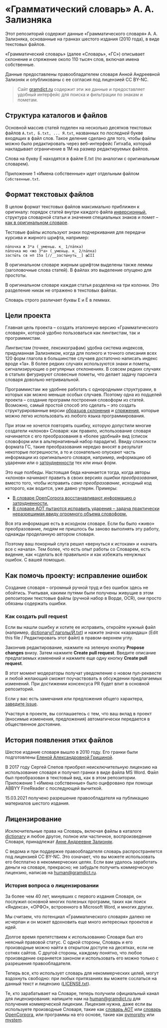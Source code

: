# «Грамматический словарь» А. А. Зализняка

Этот репозиторий содержит данные «Грамматического словаря» А. А. Зализняка, основанные на гранках шестого издания (2010 года), в виде текстовых файлов.

«Грамматический словарь» (далее «Словарь», «ГС») описывает склонение и спряжение около 110 тысяч слов, включая имена собственные.

Данные предоставлены правообладателем словаря Анной Андреевной Зализняк и опубликованы с ее согласия под лицензией CC BY-NC.

> Сайт [gramdict.ru](https://gramdict.ru) содержит эти же данные и предоставляет удобный интерфейс для поиска и фильтрации по знакам и пометам.

## Структура каталогов и файлов

Основной массив статей поделен на несколько десятков текстовых файлов ```А.txt, Б.txt, ... Я.txt```, названных по _последней_ букве входящих в файл слов. Такое деление сделано для того, чтобы файлы можно было редактировать через веб-интерфейс Гитхаба, который накладывает ограничение в 1М на размер редактируемых файлов.

Слова на букву Ё находятся в файле Е.txt (по аналогии с оригинальным словарем).

Приложение 1 «Имена собственные» идет отдельным файлом ```Собственные.txt```.

## Формат текстовых файлов

В целом формат текстовых файлов максимально приближен к оригиналу: порядок статей внутри каждого файла [инверсионный][1], структура словарной статьи и значения специальных знаков и помет – [как в оригинальном словаре][2].

[1]: https://gramdict.ru/preface1#inverse-order
[2]: https://gramdict.ru/howtouse

Тестовые файлы используют знаки подчеркивания для передачи курсива и жирного шрифта, например: 

```
па́почка ж 3*a (_уменьш. к_ 1/па́пка)
па́почка мо <жо 3*a> (_уменьш. к_ 2/па́пка)
засты́ть св нп 15a [//__засты́нуть__] ◑III
```

В оригинальном словаре жирным шрифтом выделены также леммы (заголовочные слова статей). В файлах это выделение опущено для простоты.

В оригинальном словаре каждая статья разделена на три колонки. Это разделение никак не отражено в текстовых файлах.

Словарь строго различает буквы Е и Ё в леммах.

## Цели проекта

Главная цель проекта – создать эталонную версию «Грамматического словаря», которой удобно пользоваться как лингвистам, так и программистам.

Лингвистам (точнее, лексикографам) удобна система индексов, придуманная Зализняком, когда для полного и точного описания всех 120 форм глагола в большинстве случаев достаточно написать индекс вроде «1a». В более редких случаях используются знаки и пометы, сигнализирующие о регулярных отклонениях. В совсем редких случаях в статьях фигурируют словесные пометы, что делает задачу парсинга словаря довольно нетривиальной.

Программистам же удобнее работать с однородными структурами, в которых как можно меньше особых случаев. Поэтому одна из подцелей проекта – создание программ построения словоформ из статей. Возможно, самый простой способ это сделать – это создать структурированные версии [образцов склонения](https://gramdict.ru/declension/symbols#patterns) и [спряжения](https://gramdict.ru/conjugation/models), которые можно легко использовать из любого языка программирования. 

При этом не хочется повторять ошибку, которую допустили многие создатели «клонов» Словаря: как правило, использование словаря начинается с его преобразования в «более удобный» вид (список словоформ или в альтернативный набор парадигм). Ввиду сложности формата ГС, такие преобразования нередко вносят в результат некоторые погрешности, а то и сознательно опускают часть информации из оригинального словаря, например, информацию об ударении или о [затрудненности](https://gramdict.ru/preface1#difficulty) тех или иных форм. 

Это еще полбеды. Настоящая беда начинается тогда, когда авторы «клонов» начинают править в своих версиях _ошибки преобразования_, вместо того, чтобы исправить _само преобразование_, исходный код которого, как водится, уже давно утерян. Примеры:

* [В словаре OpenCorpora восстанавливают информацию о затрудненности.](https://github.com/OpenCorpora/opencorpora/issues/896#issuecomment-699509417)
* [В словаре АОТ пытаются исправить ударения – задача практически неразрешимая ввиду огромного объема словоформ.](https://github.com/sokirko74/aot/issues/2)

Вся эта информация есть в исходном словаре. Если бы было «живо» преобразование, людям не пришлось бы заново выполнять эту работу, однажды проделанную автором словаря.

Поэтому ваш покорный слуга решил «вернуться к истокам» и «начать все с начала». Тем более, что есть опыт работы со Словарем, есть видение, как «сделать всё правильно» и как избежать ненужных ошибок. С вашей помощью.

## Как помочь проекту: исправление ошибок

Создание словаря – огромный ручной труд и без ошибок здесь не обойтись. Учитывая, какими путями были получены живущие в этом репозитории текстовые файлы (ручной набор в Ворде, OCR), они просто обязаны содержать ошибки.

### Как создать pull request

Если вы нашли ошибку и хотите ее исправить, откройте нужный файл (например, [dictionary/Глаголы/Й.txt](dictionary/Глаголы/Й.txt)) и нажите значок «карандаш» (Edit this file / Редактировать этот файл) в правом-верхнем углу.

Закончив редактирование, нажмите на зеленую кнопку **Propose changes** внизу. Затем нажмите **Create pull request**. Введите описание предлагаемых изменений и нажмите еще одну кнопку **Create pull request**. 

В этот момент модераторы получат уведомление о новом пул-реквесте и любой желающий сможет поучаствовать в обсуждении предлагаемых изменений. При достижении консенсуса PR будет влит в основной репозиторий.

Если у вас есть замечания или предложения общего характера, [заведите issue](https://github.com/gramdict/zalizniak-2010/issues/new).

Участвуя в проекте, вы соглашаетесь с тем, что ваш вклад в проект (вносимые изменения, предложения) автоматически передается в общественное достояние.

## История появления этих файлов

Шестое издание словаря вышло в 2010 году. Его гранки были подготовлены [Еленой Александровной Гришиной](http://www.ruslang.ru/node/986).

В 2017 году Сергей Слепов приобрел неисключительную лицензию на использование словаря и получил гранки в виде файла MS Word. Файл был преобразован в текстовый вид, как в этом репозитории. Приложение&nbsp;1 «Имена собственные»  было оцифровано при помощи ABBYY FineReader с последующей вычиткой.

15.03.2021 получено разрешение правообладателя на публикацию материалов шестого издания.


## Лицензирование

Исключительные права на Словарь, включая файлы в каталоге [dictionary](dictionary) и любое другое, полное или частичное, воспроизведение Словаря, принадлежат [Анне Андреевне Зализняк](https://w.wiki/37EL).

С ведома и при поддержке правообладателя словарь распространяется под лицензией CC BY-NC. Это означает, что вы можете использовать его бесплатно в некоммерческих целях. Если вам удалось заработать деньги на словаре, прекрасно; не забудьте получить коммерческую лицензию, написав на human@gramdict.ru. 

### История вопроса о лицензировании

За более чем 40 лет, минувших с первого издания Словаря, он послужил основной многих полезных программ, таких как поиск «Яндекса», «ОРФО», встроенного в Microsoft Word, и многих других.

Мы считаем, что потенциал «Грамматического словаря» далеко не исчерпан и он может вдохновить еще много интересных проектов и идей.

Долгое время препятствием к использованию Словаря был его неясный правовой статус. С одной стороны, Словарь и его производные можно найти в открытом доступе на десятках, если не сотнях сайтов. С другой стороны, каждому понятно, что любое произведение охраняется законом и использовать его можно только с разрешения правообладателя.

Теперь все, кто использует словарь для некоммерческих целей, могут вздохнуть свободно: при любых притязаниях вы можете сослаться на данный текст и лицензию ([LICENSE.txt](LICENSE.txt)).

Те, кто зарабатывает на Словаре, теперь получили официальный канал для лицензирования: напишите нам на human@gramdict.ru для получения коммерческой лицензии. Лицензия нужна, даже если вы используете производные Словаря, такие как [словарь АОТ][aot] или [словарь OpenCorpora][opencorpora], или программы на его основе, такие как [pymorphy] или [mystem].

[aot]: https://github.com/sokirko74/aot
[opencorpora]: http://opencorpora.org/dict.php
[pymorphy]: https://pymorphy2.readthedocs.io/en/stable/
[mystem]: https://yandex.ru/dev/mystem/
